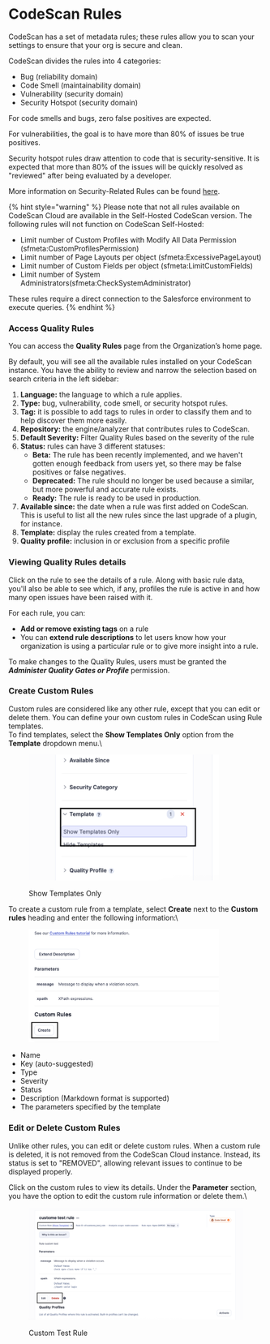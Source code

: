 # CodeScan Rules

CodeScan has a set of metadata rules; these rules allow you to scan your settings to ensure that your org is secure and clean.

CodeScan divides the rules into 4 categories:

* Bug (reliability domain)
* Code Smell (maintainability domain)
* Vulnerability (security domain)
* Security Hotspot (security domain)

For code smells and bugs, zero false positives are expected.

For vulnerabilities, the goal is to have more than 80% of issues be true positives.

Security hotspot rules draw attention to code that is security-sensitive. It is expected that more than 80% of the issues will be quickly resolved as "reviewed" after being evaluated by a developer.

More information on Security-Related Rules can be found [here](https://knowledgebase.autorabit.com/product-guides/codescan/quality-rules/security-related-rules).

{% hint style="warning" %}
Please note that not all rules available on CodeScan Cloud are available in the Self-Hosted CodeScan version. The following rules will not function on CodeScan Self-Hosted:

* Limit number of Custom Profiles with Modify All Data Permission (sfmeta:CustomProfilesPermission)
* Limit number of Page Layouts per object (sfmeta:ExcessivePageLayout)
* Limit number of Custom Fields per object (sfmeta:LimitCustomFields)
* Limit number of System Administrators(sfmeta:CheckSystemAdministrator)



These rules require a direct connection to the Salesforce environment to execute queries.&#x20;
{% endhint %}

### Access Quality Rules <a href="#access-quality-rules" id="access-quality-rules"></a>

You can access the **Quality Rules** page from the Organization’s home page.

By default, you will see all the available rules installed on your CodeScan instance. You have the ability to review and narrow the selection based on search criteria in the left sidebar:

1. **Language:** the language to which a rule applies.
2. **Type:** bug, vulnerability, code smell, or security hotspot rules.
3. **Tag:** it is possible to add tags to rules in order to classify them and to help discover them more easily.
4. **Repository:** the engine/analyzer that contributes rules to CodeScan.
5. **Default Severity:** Filter Quality Rules based on the severity of the rule
6. **Status:** rules can have 3 different statuses:
   * **Beta:** The rule has been recently implemented, and we haven't gotten enough feedback from users yet, so there may be false positives or false negatives.
   * **Deprecated:** The rule should no longer be used because a similar, but more powerful and accurate rule exists.
   * **Ready:** The rule is ready to be used in production.
7. **Available since:** the date when a rule was first added on CodeScan. This is useful to list all the new rules since the last upgrade of a plugin, for instance.
8. **Template:** display the rules created from a template.
9. **Quality profile:** inclusion in or exclusion from a specific profile

### Viewing Quality Rules details <a href="#viewing-quality-rules-details" id="viewing-quality-rules-details"></a>

Click on the rule to see the details of a rule. Along with basic rule data, you'll also be able to see which, if any, profiles the rule is active in and how many open issues have been raised with it.

For each rule, you can:

* **Add or remove existing tags** on a rule
* You can **extend rule descriptions** to let users know how your organization is using a particular rule or to give more insight into a rule.

To make changes to the Quality Rules, users must be granted the _**Administer Quality Gates or Profile**_ permission.

### Create Custom Rules <a href="#create-custom-rules" id="create-custom-rules"></a>

Custom rules are considered like any other rule, except that you can edit or delete them. You can define your own custom rules in CodeScan using Rule templates.\
To find templates, select the **Show Templates Only** option from the **Template** dropdown menu.\


<figure><img src="../../../.gitbook/assets/image (7).png" alt="" width="375"><figcaption><p>Show Templates Only</p></figcaption></figure>

To create a custom rule from a template, select **Create** next to the **Custom rules** heading and enter the following information:\


<figure><img src="../../../.gitbook/assets/image (1) (1).png" alt="" width="375"><figcaption></figcaption></figure>

* Name
* Key (auto-suggested)
* Type
* Severity
* Status
* Description (Markdown format is supported)
* The parameters specified by the template

### Edit or Delete Custom Rules <a href="#edit-or-delete-custom-rules" id="edit-or-delete-custom-rules"></a>

Unlike other rules, you can edit or delete custom rules. When a custom rule is deleted, it is not removed from the CodeScan Cloud instance. Instead, its status is set to "REMOVED", allowing relevant issues to continue to be displayed properly.

Click on the custom rules to view its details. Under the **Parameter** section, you have the option to edit the custom rule information or delete them.\


<figure><img src="../../../.gitbook/assets/image (2) (1).png" alt=""><figcaption><p>Custom Test Rule</p></figcaption></figure>
